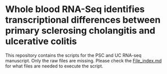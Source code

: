 # Whole blood RNA-Seq identifies transcriptional differences between primary sclerosing cholangitis and ulcerative colitis

This repository contains the scripts for the PSC and UC RNA-seq manuscript. Only the raw files are missing. Please check the [File_index.md](File_index.md) for what files are needed to execute the script.

